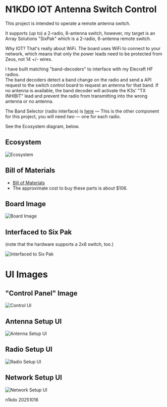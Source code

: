 # N1KDO IOT Antenna Switch Control

This project is intended to operate a remote antenna switch.  

It supports (up to) a 2-radio, 8-antenna switch, however, my target is an Array 
Solutions "SixPak" which is a 2-radio, 6-antenna remote switch.  

Why IOT?  That's really about WiFi.  The board uses WiFi to connect to your network,
which means that only the power leads need to be protected from Zeus, not 14 +/- wires.  

I have built matching "band-decoders" to interface with my Elecraft HF radios.  
The band decoders detect a band change on the radio and send a API request to 
the switch control board to request an antenna for that band.  If no antenna 
is available, the band decoder will activate the K3s' "TX INHIBIT" lead and 
prevent the radio from transmitting into the wrong antenna or no antenna.

The Band Selector (radio interface) is [here](https://github.com/n1kdo/BandSelector) &mdash;
This is the other component for this project, you will need _two_ &mdash;  one for each radio.

See the Ecosystem diagram, below.

## Ecosystem

![Ecosystem](images/antenna-switching-ecosystem.png)

## Bill of Materials

* [Bill of Materials](BOM.md)
* The approximate cost to buy these parts is about $106.

## Board Image

![Board Image](images/v003-board-image.jpg)

## Interfaced to Six Pak

(note that the hardware supports a 2x8 switch, too.)

![Interfaced to Six Pak](images/with-six-pak.jpg)

# UI Images

## "Control Panel" Image

![Control UI](images/control-ui.png)

## Antenna Setup UI

![Antenna Setup UI](images/antenna-ui.png)

## Radio Setup UI

![Radio Setup UI](images/radios-ui.png)

## Network Setup UI

![Network Setup UI](images/network-ui.png)

n1kdo 20251016
